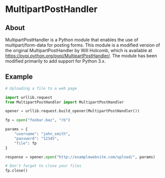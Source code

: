 MultipartPostHandler
====================

About
-----
MultipartPostHandler is a Python module that enables the use of
multipart/form-data for posting forms. This module is a modified version of the
original MultipartPostHandler by Will Holcomb, which is available at
https://pypi.python.org/pypi/MultipartPostHandler/. The module has been
modified primarily to add support for Python 3.x.

Example
-------
```python
# Uploading a file to a web page

import urllib.request
from MultipartPostHandler import MultipartPostHandler

opener = urllib.request.build_opener(MultipartPostHandler())

fp = open("foobar.baz", "rb")

params = {
    "username": "john_smith",
    "password": "12345",
    "file": fp
}

response = opener.open("http://examplewebsite.com/upload/", params)

# Don't forget to close your files
fp.close()
```
